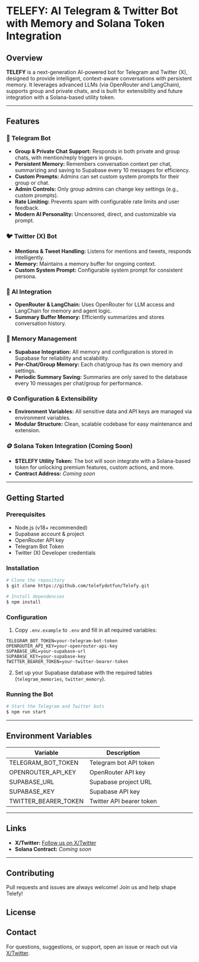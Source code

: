 # TELEFY: AI Telegram & Twitter Bot with Memory and Solana Token Integration

## Overview

**TELEFY** is a next-generation AI-powered bot for Telegram and Twitter (X), designed to provide intelligent, context-aware conversations with persistent memory. It leverages advanced LLMs (via OpenRouter and LangChain), supports group and private chats, and is built for extensibility and future integration with a Solana-based utility token.

---

## Features

### 🤖 Telegram Bot
- **Group & Private Chat Support:** Responds in both private and group chats, with mention/reply triggers in groups.
- **Persistent Memory:** Remembers conversation context per chat, summarizing and saving to Supabase every 10 messages for efficiency.
- **Custom Prompts:** Admins can set custom system prompts for their group or chat.
- **Admin Controls:** Only group admins can change key settings (e.g., custom prompts).
- **Rate Limiting:** Prevents spam with configurable rate limits and user feedback.
- **Modern AI Personality:** Uncensored, direct, and customizable via prompt.

### 🐦 Twitter (X) Bot
- **Mentions & Tweet Handling:** Listens for mentions and tweets, responds intelligently.
- **Memory:** Maintains a memory buffer for ongoing context.
- **Custom System Prompt:** Configurable system prompt for consistent persona.

### 🧠 AI Integration
- **OpenRouter & LangChain:** Uses OpenRouter for LLM access and LangChain for memory and agent logic.
- **Summary Buffer Memory:** Efficiently summarizes and stores conversation history.

### 💾 Memory Management
- **Supabase Integration:** All memory and configuration is stored in Supabase for reliability and scalability.
- **Per-Chat/Group Memory:** Each chat/group has its own memory and settings.
- **Periodic Summary Saving:** Summaries are only saved to the database every 10 messages per chat/group for performance.

### ⚙️ Configuration & Extensibility
- **Environment Variables:** All sensitive data and API keys are managed via environment variables.
- **Modular Structure:** Clean, scalable codebase for easy maintenance and extension.

### 🪙 Solana Token Integration (Coming Soon)
- **$TELEFY Utility Token:** The bot will soon integrate with a Solana-based token for unlocking premium features, custom actions, and more.
- **Contract Address:** _Coming soon_

---

## Getting Started

### Prerequisites
- Node.js (v18+ recommended)
- Supabase account & project
- OpenRouter API key
- Telegram Bot Token
- Twitter (X) Developer credentials

### Installation

```bash
# Clone the repository
$ git clone https://github.com/telefydotfun/Telefy.git

# Install dependencies
$ npm install
```

### Configuration
1. Copy `.env.example` to `.env` and fill in all required variables:

```
TELEGRAM_BOT_TOKEN=your-telegram-bot-token
OPENROUTER_API_KEY=your-openrouter-api-key
SUPABASE_URL=your-supabase-url
SUPABASE_KEY=your-supabase-key
TWITTER_BEARER_TOKEN=your-twitter-bearer-token
```

2. Set up your Supabase database with the required tables (`telegram_memories`, `twitter_memory`).

### Running the Bot

```bash
# Start the Telegram and Twitter bots
$ npm run start
```

---

## Environment Variables

| Variable              | Description                        |
|-----------------------|------------------------------------|
| TELEGRAM_BOT_TOKEN    | Telegram bot API token             |
| OPENROUTER_API_KEY    | OpenRouter API key                 |
| SUPABASE_URL          | Supabase project URL               |
| SUPABASE_KEY          | Supabase API key                   |
| TWITTER_BEARER_TOKEN  | Twitter API bearer token           |

---

## Links

- **X/Twitter:** [Follow us on X/Twitter](https://x.com/telefydotfun)  
- **Solana Contract:** _Coming soon_

---

## Contributing

Pull requests and issues are always welcome! Join us and help shape Telefy!

## License

## Contact

For questions, suggestions, or support, open an issue or reach out via [X/Twitter](https://twitter.com/yourproject). 
